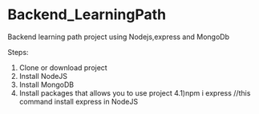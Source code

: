 # Backend_LearningPath
Backend learning path project using Nodejs,express and MongoDb

Steps:
1) Clone or download project
2) Install NodeJS
3) Install MongoDB
4) Install packages that allows you to use project
4.1)npm i express //this command install express in NodeJS

